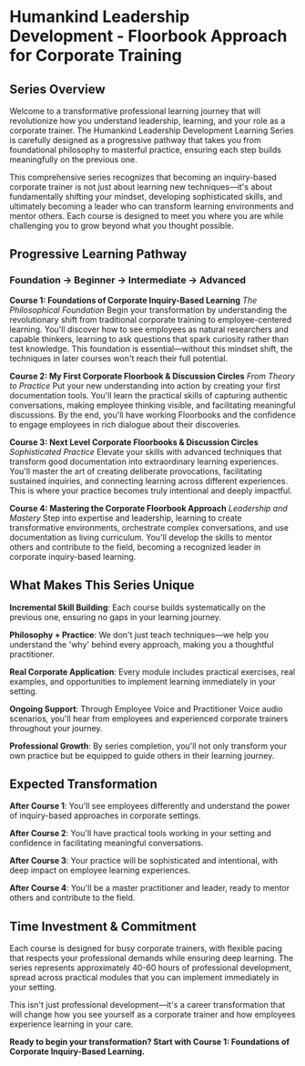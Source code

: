 # Humankind Leadership Development - Floorbook Approach for Corporate Training

## Series Overview

Welcome to a transformative professional learning journey that will revolutionize how you understand leadership, learning, and your role as a corporate trainer. The Humankind Leadership Development Learning Series is carefully designed as a progressive pathway that takes you from foundational philosophy to masterful practice, ensuring each step builds meaningfully on the previous one.

This comprehensive series recognizes that becoming an inquiry-based corporate trainer is not just about learning new techniques—it's about fundamentally shifting your mindset, developing sophisticated skills, and ultimately becoming a leader who can transform learning environments and mentor others. Each course is designed to meet you where you are while challenging you to grow beyond what you thought possible.

## Progressive Learning Pathway

### **Foundation → Beginner → Intermediate → Advanced**

**Course 1: Foundations of Corporate Inquiry-Based Learning**
*The Philosophical Foundation*
Begin your transformation by understanding the revolutionary shift from traditional corporate training to employee-centered learning. You'll discover how to see employees as natural researchers and capable thinkers, learning to ask questions that spark curiosity rather than test knowledge. This foundation is essential—without this mindset shift, the techniques in later courses won't reach their full potential.

**Course 2: My First Corporate Floorbook & Discussion Circles**
*From Theory to Practice*
Put your new understanding into action by creating your first documentation tools. You'll learn the practical skills of capturing authentic conversations, making employee thinking visible, and facilitating meaningful discussions. By the end, you'll have working Floorbooks and the confidence to engage employees in rich dialogue about their discoveries.

**Course 3: Next Level Corporate Floorbooks & Discussion Circles**
*Sophisticated Practice*
Elevate your skills with advanced techniques that transform good documentation into extraordinary learning experiences. You'll master the art of creating deliberate provocations, facilitating sustained inquiries, and connecting learning across different experiences. This is where your practice becomes truly intentional and deeply impactful.

**Course 4: Mastering the Corporate Floorbook Approach**
*Leadership and Mastery*
Step into expertise and leadership, learning to create transformative environments, orchestrate complex conversations, and use documentation as living curriculum. You'll develop the skills to mentor others and contribute to the field, becoming a recognized leader in corporate inquiry-based learning.

## What Makes This Series Unique

**Incremental Skill Building**: Each course builds systematically on the previous one, ensuring no gaps in your learning journey.

**Philosophy + Practice**: We don't just teach techniques—we help you understand the 'why' behind every approach, making you a thoughtful practitioner.

**Real Corporate Application**: Every module includes practical exercises, real examples, and opportunities to implement learning immediately in your setting.

**Ongoing Support**: Through Employee Voice and Practitioner Voice audio scenarios, you'll hear from employees and experienced corporate trainers throughout your journey.

**Professional Growth**: By series completion, you'll not only transform your own practice but be equipped to guide others in their learning journey.

## Expected Transformation

**After Course 1**: You'll see employees differently and understand the power of inquiry-based approaches in corporate settings.

**After Course 2**: You'll have practical tools working in your setting and confidence in facilitating meaningful conversations.

**After Course 3**: Your practice will be sophisticated and intentional, with deep impact on employee learning experiences.

**After Course 4**: You'll be a master practitioner and leader, ready to mentor others and contribute to the field.

## Time Investment & Commitment

Each course is designed for busy corporate trainers, with flexible pacing that respects your professional demands while ensuring deep learning. The series represents approximately 40-60 hours of professional development, spread across practical modules that you can implement immediately in your setting.

This isn't just professional development—it's a career transformation that will change how you see yourself as a corporate trainer and how employees experience learning in your care.

**Ready to begin your transformation? Start with Course 1: Foundations of Corporate Inquiry-Based Learning.**
